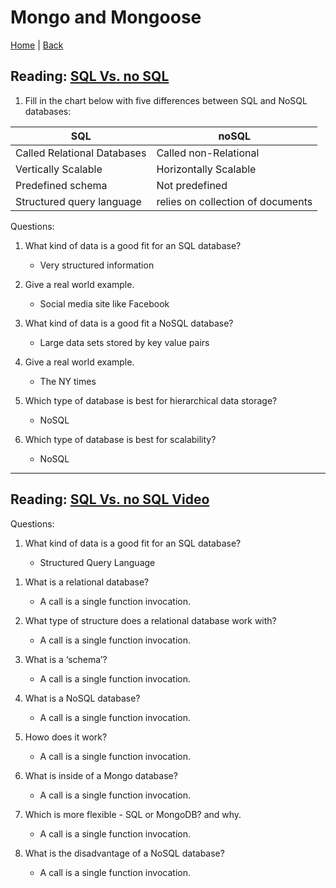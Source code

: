 # Mongo and Mongoose


[Home](/README.md) | [Back](/301-main/301TableofContents.md)

## Reading: [SQL Vs. no SQL](https://www.thegeekstuff.com/2014/01/sql-vs-nosql-db/?utm_source=tuicool)



1. Fill in the chart below with five differences between SQL and NoSQL databases:

  | SQL | noSQL |
  |-------|------|
  |Called Relational Databases | Called non-Relational
  |Vertically Scalable | Horizontally Scalable
  |Predefined schema | Not predefined
  |Structured query language | relies on collection of documents



Questions: 

1. What kind of data is a good fit for an SQL database?


    <ul>
      <li>Very structured information </li>
    </ul>

1. Give a real world example.


    <ul>
      <li>Social media site like Facebook </li>
    </ul>

1. What kind of data is a good fit a NoSQL database?


    <ul>
      <li>Large data sets stored by key value pairs </li>
    </ul>

1. Give a real world example.


    <ul>
      <li> The NY times </li>
    </ul>

1. Which type of database is best for hierarchical data storage?


    <ul>
      <li>NoSQL </li>
    </ul>

1. Which type of database is best for scalability?


    <ul>
      <li>NoSQL</li>
    </ul>
___

## Reading: [SQL Vs. no SQL Video](https://www.youtube.com/watch?v=ZS_kXvOeQ5Y)

Questions: 

1. What kind of data is a good fit for an SQL database?


    <ul>
      <li>Structured Query Language
 </li>
    </ul>

1. What is a relational database?


    <ul>
      <li>A call is a single function invocation. </li>
    </ul>

1. What type of structure does a relational database work with?


    <ul>
      <li>A call is a single function invocation. </li>
    </ul>

1. What is a ‘schema’?


    <ul>
      <li>A call is a single function invocation. </li>
    </ul>

1. What is a NoSQL database?


    <ul>
      <li>A call is a single function invocation. </li>
    </ul>

1. Howo does it work?


    <ul>
      <li>A call is a single function invocation. </li>
    </ul>

1. What is inside of a Mongo database?


    <ul>
      <li>A call is a single function invocation. </li>
    </ul>

1. Which is more flexible - SQL or MongoDB? and why.



    <ul>
      <li>A call is a single function invocation. </li>
    </ul>

1. What is the disadvantage of a NoSQL database?


    <ul>
      <li>A call is a single function invocation. </li>
    </ul>
